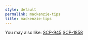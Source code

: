 ```yaml
---
style: default
permalink: mackenzie-tips
title: mackenzie-tips
---
```

You may also like:
[SCP-945](http://scp-wiki.net/scp-945)
[SCP-1858](http://scp-wiki.net/scp-1858)